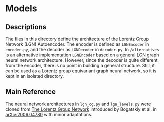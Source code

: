 # Models
## Descriptions
The files in this directory define the architecture of the Lorentz Group Network (LGN) Autoencoder. The encoder is defined as `LGNEncoder` in `encoder.py`, and the decoder as `LGNDecoder` in `decoder.py`. In `/alternatives` is an alternative implementation `LGNEncoder` based on a general LGN graph neural network architecture. However, since the decoder is quite different from the encoder, there is no point in building a general structure. Still, it can be used as a Lorentz group equivariant graph neural network, so it is kept in an isolated directory.

## Main Reference
The neural network architectures in `lgn_cg.py` and `lgn_levels.py` were cloned from [The Lorentz Group Network](https://github.com/fizisist/LorentzGroupNetwork) introduced by Bogatskiy et al. in [arXiv:2006.04780](https://arxiv.org/abs/2006.04780) with minor adaptations.
